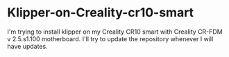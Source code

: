 # Klipper-on-Creality-cr10-smart
I'm trying to install klipper on my Creality CR10 smart with Creality CR-FDM v 2.5.s1.100 motherboard. 
I'll try to update the repository whenever I will have updates.



